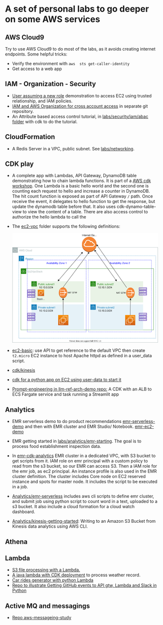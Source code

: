 # A set of personal labs to go deeper on some AWS services


## AWS Cloud9

Try to use AWS Cloud9 to do most of the labs, as it avoids creating internet endpoints. Some helpful tricks:

* Verify the environment with `aws  sts get-caller-identity`
* Get access to a web app

## IAM - Organization - Security

* [User assuming a new role](./security/index.md) demonstration to access EC2 using trusted relationship, and IAM policies.
* [IAM and AWS Organization for cross account access](https://github.com/jbcodeforce/aws-organization-play) in separate git repository.
* An Attribute based access control tutorial, in [labs/security/iam/abac folder](https://github.com/jbcodeforce/aws-studies/tree/main/labs/security/iam/abqc) with cdk to do the tutorial.

## CloudFormation

* A Redis Server in a VPC, public subnet. See [labs/networking](https://github.com/jbcodeforce/aws-studies/tree/main/labs/networking).

## CDK play

* A complete app with Lambdas, API Gateway, DynamoDB table demonstrating how to chain lambda functions. It is part of a [AWS cdk workshop](https://github.com/jbcodeforce/aws-studies/tree/main/labs/cdk/cdk_workshop). One Lambda is a basic hello world and the second one is counting each request to hello and increase a counter in DynamoDB. The hit count function is exposed as part of API Gateway `/` path. Once receive the event, it delegates to hello function to get the response, but update the dynamodb table before that. It also uses cdk-dynamo-table-view to view the content of a table. There are also access control to authorize the hello lambda to call the 
*  The [ec2-vpc](https://github.com/jbcodeforce/aws-studies/tree/main/labs/cdk/ec2-vpc) folder supports the following definitions:

    ![](./diagrams/hands-on-vpc.drawio.svg)

* [ec2-basic](https://github.com/jbcodeforce/aws-studies/tree/main/labs/cdk/ec2-basic): use API to get reference to the default VPC then create `t2.micro` EC2 instance to host Apache httpd as defined in a user_data script.

* [cdk/kinesis](https://github.com/jbcodeforce/big-data-tenant-analytics/tree/main/cdk/kinesis)
* [cdk for a python app on EC2 using user-data to start it](https://github.com/jbcodeforce/aws-cdk-project-templates/tree/main/EC2pythonAppStack)
* [Prompt-engineering in llm-ref-arch-demo repo:](https://github.com/jbcodeforce/llm-ref-arch-demo/tree/main/prompt-engineering) A CDK with an ALB to ECS Fargate service and task running a Streamlit app


## Analytics

* EMR serverless demo to do product recommendations [emr-serverless-demo](https://github.com/jbcodeforce/aws-studies/tree/main/labs/analytics/emr-serverless-demo) and then with EMR cluster and EMR Studio/ Notebook. [emr-ec2-demo](https://github.com/jbcodeforce/aws-studies/tree/main/labs/analytics/emr-ec2-demo)

* EMR getting started in [labs/analytics/emr-starting](https://github.com/jbcodeforce/aws-studies/tree/main/labs/analytics/emr-starting). The goal is to process food establishment inspection data.
* In [emr-cdk-analytics](https://github.com/jbcodeforce/aws-studies/tree/main/labs/analytics/emr-cdk-analysis) EMR cluster in a dedicated VPC, with S3 bucket to get scripts from it. IAM role on emr principal with a custom policy to read from the s3 bucket, so our EMR can access S3. Then a IAM role for the emr job, as ec2 principal. An instance profile is also used in the EMR cluster definition. The cluster includes Core node on EC2 reserved instance and spots for master node. It includes the script to be executed in a job.
* [Analytics/emr-serverless](https://github.com/jbcodeforce/aws-studies/tree/main/labs/analytics/emr-serverless) includes aws cli scripts to define emr cluster, and submit job using python script to count word in a text, uploaded to a s3 bucket. It also include a cloud formation for a cloud watch dashboard. 

* [Analytics/kinesis-getting-started](https://github.com/jbcodeforce/aws-studies/tree/main/labs/analytics/kinesis-getting-started): Writing to an Amazon S3 Bucket from Kinesis data analytics using AWS CLI.

## Athena

## Lambda

* [S3 file processing with a Lambda.](https://github.com/jbcodeforce/aws-studies/tree/main/labs/lambdas/s3-lambda) 
* [A java lambda with CDK deployment](https://github.com/jbcodeforce/aws-studies/tree/main/labs/lambdas/java-sample) to process weather record.
* [Car rides generator with python Lambda](https://github.com/jbcodeforce/CarRideGenerator)
* [Repo to illustrate Getting GitHub events to API gtw, Lambda and Slack in Python](https://github.com/jbcodeforce/from-git-to-slack-serverless)

## Active MQ and messagings

* [Repo aws-messageing-study](https://github.com/jbcodeforce/aws-messaging-study)